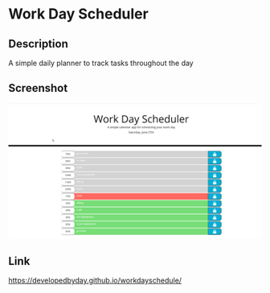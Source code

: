 # Work Day Scheduler

## Description
A simple daily planner to track tasks throughout the day

## Screenshot
![Screenshot](/assets/images/screenshot.png)

## Link 
https://developedbyday.github.io/workdayschedule/
